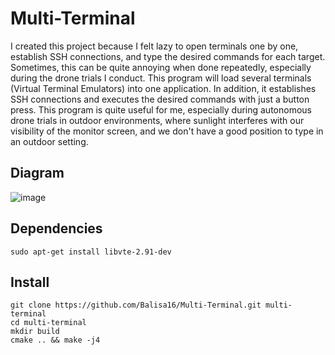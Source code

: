 # Multi-Terminal
I created this project because I felt lazy to open terminals one by one, establish SSH connections, and type the desired commands for each target. Sometimes, this can be quite annoying when done repeatedly, especially during the drone trials I conduct. This program will load several terminals (Virtual Terminal Emulators) into one application. In addition, it establishes SSH connections and executes the desired commands with just a button press. This program is quite useful for me, especially during autonomous drone trials in outdoor environments, where sunlight interferes with our visibility of the monitor screen, and we don't have a good position to type in an outdoor setting.

## Diagram
![image](https://github.com/Balisa16/Multi-Terminal/assets/69964801/6818b24f-7002-4ee1-9253-d1f1697346af)

## Dependencies
```
sudo apt-get install libvte-2.91-dev
```
## Install
```
git clone https://github.com/Balisa16/Multi-Terminal.git multi-terminal
cd multi-terminal
mkdir build
cmake .. && make -j4
```
